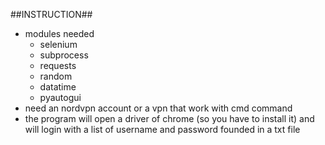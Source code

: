 ##INSTRUCTION##
  - modules needed
    - selenium
    - subprocess
    - requests
    - random 
    - datatime
    - pyautogui
  - need an nordvpn account or a vpn that work with cmd command
  - the program will open a driver of chrome (so you have to install it) and will login with a list of username and password founded in a txt file
